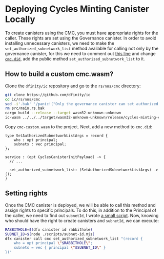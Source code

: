 # Deploying Cycles Minting Canister Locally

To create canisters using the CMC, you must have appropriate rights for the caller. These rights are set using the Governance canister. In order to avoid installing unnecessary canisters, we need to make the `set_authorized_subnetwork_list` method available for calling not only by the governance canister, for this we need to comment out [this line](https://github.com/dfinity/ic/blob/master/rs/nns/cmc/src/main.rs#L328) and change [`cmc.did`](https://github.com/dfinity/ic/blob/master/rs/nns/cmc/cmc.did), add the public method `set_authorized_subnetwork_list` to it.

## How to build a custom cmc.wasm?

Clone the `dfinity/ic` repository and go to the `rs/nns/cmc` directory:
```sh
git clone https://github.com/dfinity/ic
cd ic/rs/nns/cmc
sed -i'.bak' '/panic!("Only the governance canister can set authorized subnetwork lists.");/ s/^/\/\//g' src/main.rs
rm src/main.rs.bak
cargo build --release --target wasm32-unknown-unknown
ic-wasm ../../../target/wasm32-unknown-unknown/release/cycles-minting-canister.wasm -o cmc-custom.wasm shrink
```
Copy `cmc-custom.wasm` to the project. Next, add a new method to `cmc.did`:
```
type SetAuthorizedSubnetworkListArgs = record {
    who : opt principal;
    subnets : vec principal;
};

service : (opt CyclesCanisterInitPayload) -> {
  // ...

  set_authorized_subnetwork_list: (SetAuthorizedSubnetworkListArgs) -> ();
}
```

## Setting rights
Once the CMC canister is deployed, we will be able to call this method and assign rights to specific principals. To do this, in addition to the Principal of the caller, we need to find out `subnetId`, I wrote [a small script](../../../scripts/subnet-id.mjs). Now, knowing who should have the right to create canisters and `subnetId`, we can execute:

```sh
RABBITHOLE=$(dfx canister id rabbithole)
SUBNET_ID=$(node ./scripts/subnet-id.mjs)
dfx canister call cmc set_authorized_subnetwork_list "(record {
    who = opt principal \"$RABBITHOLE\";
    subnets = vec { principal \"$SUBNET_ID\" }
})"
```
